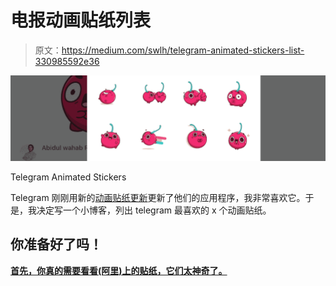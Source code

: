 # 电报动画贴纸列表

> 原文：<https://medium.com/swlh/telegram-animated-stickers-list-330985592e36>

![](img/ac9aa830467d576508ea22456b3cd383.png)

Telegram Animated Stickers

Telegram 刚刚用新的[动画贴纸更新](https://telegram.org/blog/animated-stickers)更新了他们的应用程序，我非常喜欢它。于是，我决定写一个小博客，列出 telegram 最喜欢的 x 个动画贴纸。

## 你准备好了吗！

[**首先，你真的需要看看(阿里)上的贴纸，它们太神奇了。**](http://tidd.ly/85c0798d)